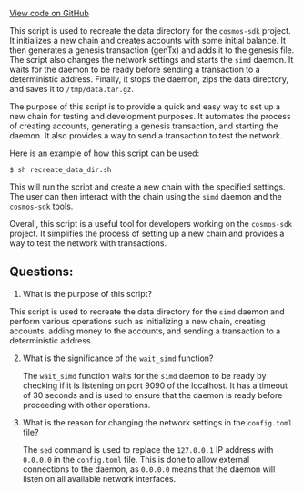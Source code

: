 [View code on GitHub](https://github.com/cosmos/cosmos-sdk.git/contrib/rosetta/configuration/data.sh)

This script is used to recreate the data directory for the `cosmos-sdk` project. It initializes a new chain and creates accounts with some initial balance. It then generates a genesis transaction (genTx) and adds it to the genesis file. The script also changes the network settings and starts the `simd` daemon. It waits for the daemon to be ready before sending a transaction to a deterministic address. Finally, it stops the daemon, zips the data directory, and saves it to `/tmp/data.tar.gz`.

The purpose of this script is to provide a quick and easy way to set up a new chain for testing and development purposes. It automates the process of creating accounts, generating a genesis transaction, and starting the daemon. It also provides a way to send a transaction to test the network.

Here is an example of how this script can be used:

```
$ sh recreate_data_dir.sh
```

This will run the script and create a new chain with the specified settings. The user can then interact with the chain using the `simd` daemon and the `cosmos-sdk` tools.

Overall, this script is a useful tool for developers working on the `cosmos-sdk` project. It simplifies the process of setting up a new chain and provides a way to test the network with transactions.
## Questions: 
 1. What is the purpose of this script?
   
   This script is used to recreate the data directory for the `simd` daemon and perform various operations such as initializing a new chain, creating accounts, adding money to the accounts, and sending a transaction to a deterministic address.

2. What is the significance of the `wait_simd` function?
   
   The `wait_simd` function waits for the `simd` daemon to be ready by checking if it is listening on port 9090 of the localhost. It has a timeout of 30 seconds and is used to ensure that the daemon is ready before proceeding with other operations.

3. What is the reason for changing the network settings in the `config.toml` file?
   
   The `sed` command is used to replace the `127.0.0.1` IP address with `0.0.0.0` in the `config.toml` file. This is done to allow external connections to the daemon, as `0.0.0.0` means that the daemon will listen on all available network interfaces.